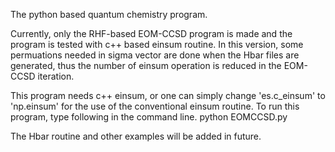 The python based quantum chemistry program.

Currently, only the RHF-based EOM-CCSD program is made and the program is tested with c++ based einsum routine.
In this version, some permuations needed in sigma vector are done when the Hbar files are generated, thus the number of einsum operation is reduced in the EOM-CCSD iteration.

This program needs c++ einsum, or one can simply change 'es.c_einsum' to 'np.einsum' for the use of the conventional einsum routine.
To run this program, type following in the command line.
python EOMCCSD.py

The Hbar routine and other examples will be added in future.
